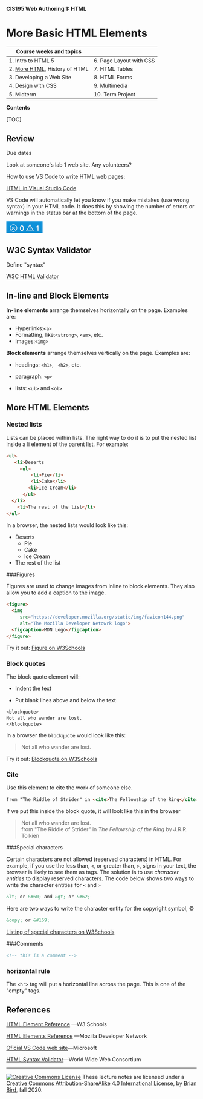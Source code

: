 **CIS195 Web Authoring 1: HTML**

# More Basic HTML Elements

| Course weeks and topics              |                         |
| ------------------------------------ | ----------------------- |
| 1. Intro to HTML 5                   | 6. Page Layout with CSS |
| 2. <u>More HTML</u>, History of HTML | 7. HTML Tables          |
| 3. Developing a Web Site             | 8. HTML Forms           |
| 4. Design with CSS                   | 9. Multimedia           |
| 5. Midterm                           | 10. Term Project        |

**Contents**

[TOC]

## Review

Due dates

Look at someone's lab 1 web site. Any volunteers?

How to use VS Code to write HTML web pages:

[HTML in Visual Studio Code](https://code.visualstudio.com/Docs/languages/html)

VS Code will automatically let you know if you make mistakes (use wrong syntax) in your HTML code. It does this by showing the number of errors or warnings in the status bar at the bottom of the page.

<img src="VSCodeErrorBar.png" alt="VSCodeErrorBar" style="zoom:67%;" />



## W3C Syntax Validator

Define "syntax"

[W3C HTML Validator](https://validator.w3.org)



## In-line and Block Elements

**In-line elements** arrange themselves horizontally on the page. Examples are:

- Hyperlinks:`<a>`
- Formatting, like:`<strong>`, `<em>`, etc.
- Images:`<img>`

**Block elements** arrange themselves vertically on the page. Examples are:

- headings: `<h1>`, ` <h2>`,  etc.

- paragraph: `<p>`

- lists: `<ul>` and `<ol>`

  

## More HTML Elements 

### Nested lists

Lists can be placed within lists. The right way to do it is to put the nested list inside a li element of the parent list. For example:

```html
<ul>
   <li>Deserts
     <ul>
         <li>Pie</li>
         <li>Cake</li>
        <li>Ice Cream</li>
      </ul>
  </li>
    <li>The rest of the list</li>
</ul>
```

In a browser, the nested lists would look like this:

- Deserts
  - Pie
  - Cake
  - Ice Cream
- The rest of the list



###Figures

Figures are used to change images from inline to block elements. They also allow you to add a caption to the image.

```html
<figure>
  <img
     src="https://developer.mozilla.org/static/img/favicon144.png"
     alt="The Mozilla Developer Netowrk logo">
  <figcaption>MDN Logo</figcaption>
</figure>
```

Try it out: [Figure on W3Schools](https://www.w3schools.com/tags/tag_figure.asp)  



### Block quotes

The block quote element will:

- Indent the text

- Put blank lines above and below the text

```
<blockquote>
Not all who wander are lost.
</blockquote>
```

In a browser the `blockquote` would look like this:

<blockquote>
  Not all who wander are lost.
</blockquote>

Try it out: [Blockquote on W3Schools](https://www.w3schools.com/TAGS/tag_blockquote.asp)  



### Cite

Use this element to cite the work of someone else.

```html
from "The Riddle of Strider" in <cite>The Fellowship of the Ring</cite> by J.R.R. Tolkien
```

If we put this inside the block quote, it will look like this in the browser

<blockquote>
  Not all who wander are lost.<br>
  from "The Riddle of Strider" in <cite>The Fellowship of the Ring</cite> by J.R.R. Tolkien
</blockquote>



###Special characters

Certain characters are not allowed (reserved characters) in HTML. For example, if you use the less than, `<`, or greater than, `>`, signs in your text, the browser is likely to see them as tags. The solution is to use *character entities* to display reserved characters. The code below shows two ways to write the character entities for `<` and `>`

```html
&lt; or &#60; and &gt; or &#62;
```

Here are two ways to write the character entity for the copyright symbol, &copy;

```html
&copy; or &#169;
```

[Listing of special characters on W3Schools](https://www.w3schools.com/html/html_symbols.asp)  



###Comments

```html
<!-- this is a comment -->
```



### horizontal rule

The `<hr>` tag will put a horizontal line across the page. This is one of the "empty" tags.



## References

[HTML Element Reference](https://www.w3schools.com/tags/default.asp) &mdash;W3 Schools

[HTML Elements Reference](https://developer.mozilla.org/en-US/docs/Web/HTML/Element) &mdash;Mozilla Developer Network

[Oficial VS Code web site](https://code.visualstudio.com)&mdash;Microsoft

[HTML Syntax Validator](https://validator.w3.org)&mdash;World Wide Web Consortium

------

[![Creative Commons License](https://i.creativecommons.org/l/by/4.0/80x15.png)](http://creativecommons.org/licenses/by-sa/4.0/) These lecture notes are licensed under a [Creative Commons Attribution-ShareAlike 4.0 International License](http://creativecommons.org/licenses/by-sa/4.0/), by [Brian Bird](https://profbird.dev/), fall 2020.

